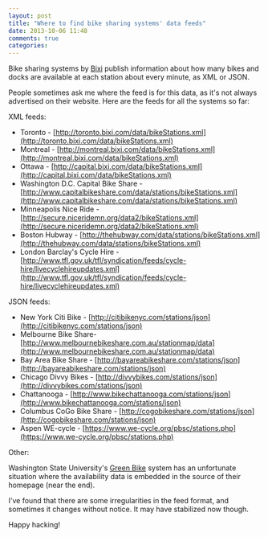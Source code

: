 ```yaml
---
layout: post
title: "Where to find bike sharing systems' data feeds"
date: 2013-10-06 11:48
comments: true
categories: 
---
```


Bike sharing systems by [Bixi](http://publicbikesystem.com) publish
information about how many bikes and docks are available at each station
about every minute, as XML or JSON.

People sometimes ask me where the feed is for this data, as it's not
always advertised on their website. Here are the feeds for all the
systems so far:

XML feeds:

* Toronto - [http://toronto.bixi.com/data/bikeStations.xml](http://toronto.bixi.com/data/bikeStations.xml)
* Montreal - [http://montreal.bixi.com/data/bikeStations.xml](http://montreal.bixi.com/data/bikeStations.xml)
* Ottawa - [http://capital.bixi.com/data/bikeStations.xml](http://capital.bixi.com/data/bikeStations.xml)
* Washington D.C. Capital Bike Share - [http://www.capitalbikeshare.com/data/stations/bikeStations.xml](http://www.capitalbikeshare.com/data/stations/bikeStations.xml)
* Minneapolis Nice Ride - [http://secure.niceridemn.org/data2/bikeStations.xml](http://secure.niceridemn.org/data2/bikeStations.xml)
* Boston Hubway - [http://thehubway.com/data/stations/bikeStations.xml](http://thehubway.com/data/stations/bikeStations.xml)
* London Barclay's Cycle Hire - [http://www.tfl.gov.uk/tfl/syndication/feeds/cycle-hire/livecyclehireupdates.xml](http://www.tfl.gov.uk/tfl/syndication/feeds/cycle-hire/livecyclehireupdates.xml)

<!-- more -->

JSON feeds:

* New York Citi Bike - [http://citibikenyc.com/stations/json](http://citibikenyc.com/stations/json)
* Melbourne Bike Share-  [http://www.melbournebikeshare.com.au/stationmap/data](http://www.melbournebikeshare.com.au/stationmap/data)
* Bay Area Bike Share - [http://bayareabikeshare.com/stations/json](http://bayareabikeshare.com/stations/json)
* Chicago Divvy Bikes - [http://divvybikes.com/stations/json](http://divvybikes.com/stations/json)
* Chattanooga - [http://www.bikechattanooga.com/stations/json](http://www.bikechattanooga.com/stations/json)
* Columbus CoGo Bike Share - [http://cogobikeshare.com/stations/json](http://cogobikeshare.com/stations/json)
* Aspen WE-cycle - [https://www.we-cycle.org/pbsc/stations.php](https://www.we-cycle.org/pbsc/stations.php)

Other:

Washington State University's [Green Bike](http://www.greenbike.wsu.edu/) system
has an unfortunate situation where the availability data is embedded in
the source of their homepage (near the end).

I've found that there are some irregularities in the feed format, and
sometimes it changes without notice. It may have stabilized now though.

Happy hacking!
